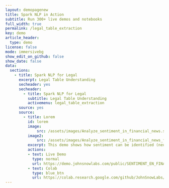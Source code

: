 ```yaml
---
layout: demopagenew
title: Spark NLP in Action
subtitle: Run 300+ live demos and notebooks
full_width: true
permalink: /legal_table_extraction
key: demo
article_header:
  type: demo
license: false
mode: immersivebg
show_edit_on_github: false
show_date: false
data:
  sections:  
    - title: Spark NLP for Legal
      excerpt: Legal Table Understanding
      secheader: yes
      secheader:
        - title: Spark NLP for Legal
          subtitle: Legal Table Understanding
          activemenu: legal_table_extraction
      source: yes
      source: 
        - title: Lorem
          id: lorem 
          image: 
              src: /assets/images/Analyze_sentiment_in_financial_news.svg
          image2: 
              src: /assets/images/Analyze_sentiment_in_financial_news_f.svg
          excerpt: This demo shows how sentiment can be identified (neutral, positive or negative) in financial news.
          actions:
          - text: Live Demo
            type: normal
            url: https://demo.johnsnowlabs.com/public/SENTIMENT_EN_FINANCE/
          - text: Colab
            type: blue_btn
            url: https://colab.research.google.com/github/JohnSnowLabs/spark-nlp-workshop/blob/master/tutorials/streamlit_notebooks/SENTIMENT_EN_FINANCE.ipynb
---
```

